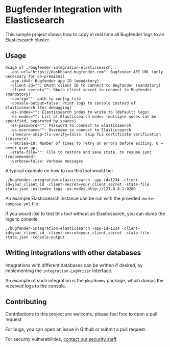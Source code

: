 # Bugfender Integration with Elasticsearch

This sample project shows how to copy in real time all Bugfender logs to an Elasticsearch cluster.

## Usage

```
Usage of ./bugfender-integration-elasticsearch:
  -api-url="https://dashboard.bugfender.com": Bugfender API URL (only necessary for on-premises)
  -app-id=0: Bugfender app ID (mandatory)
  -client-id="": OAuth client ID to connect to Bugfender (mandatory)
  -client-secret="": OAuth client secret to connect to Bugfender (mandatory)
  -config="": path to config file
  -console-output=false: Print logs to console instead of Elasticsearch (for debugging)
  -es-index="": Elasticsearch index to write to (default: logs)
  -es-nodes="": List of Elasticsearch nodes (multiple nodes can be specified, separated by spaces)
  -es-password="": Password to connect to Elasticsearch
  -es-username="": Username to connect to Elasticsearch
  -insecure-skip-tls-verify=false: Skip TLS certificate verification (insecure)
  -retries=10: Number of times to retry on errors before exiting. 0 = never give up.
  -state-file="": File to restore and save state, to resume sync (recommended)
  -verbose=false: Verbose messages
  ```

A typical example on how to run this tool would be:

    ./bugfender-integration-elasticsearch -app-id=1234 -client-id=your_client_id -client-secret=your_client_secret -state-file state.json -es-index logs -es-nodes http://127.0.0.1:9200

An example Elasticsearch instance can be run with the provided `docker-compose.yml` file.

If you would like to test this tool without an Elasticsearch, you can dump the logs to console:

    ./bugfender-integration-elasticsearch -app-id=1234 -client-id=your_client_id -client-secret=your_client_secret -state-file state.json -console-output

## Writing integrations with other databases

Integrations with different databases can be written if desired, by implementing the `integration.LogWriter` interface.

An example of such integration is the `pkg/dummy` package, which dumps the received logs to the console.

## Contributing

Contributions to this project are welcome, please feel free to open a pull request.

For bugs, you can open an issue in Github or submit a pull request.

For security vulnerabilities, [contact our security staff](https://support.bugfender.com/en/articles/580923-security-contact).